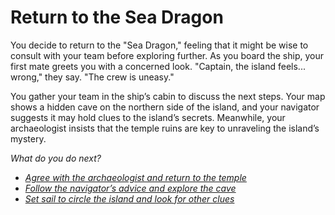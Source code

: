 # Return to the Sea Dragon
You decide to return to the "Sea Dragon," feeling that it might be wise to consult with your team before exploring further. As you board the ship, your first mate greets you with a concerned look. "Captain, the island feels... wrong," they say. "The crew is uneasy."

You gather your team in the ship’s cabin to discuss the next steps. Your map shows a hidden cave on the northern side of the island, and your navigator suggests it may hold clues to the island’s secrets. Meanwhile, your archaeologist insists that the temple ruins are key to unraveling the island’s mystery.

*What do you do next?*

- *[Agree with the archaeologist and return to the temple](temple.md)*
- *[Follow the navigator’s advice and explore the cave](cave.md)*
- *[Set sail to circle the island and look for other clues](sail.md)*

